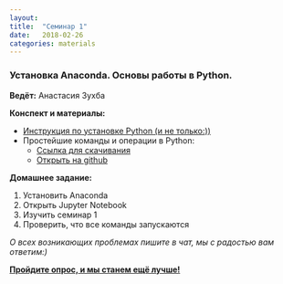 ```yaml
---
layout: 
title:  "Семинар 1"
date:   2018-02-26
categories: materials 
---
```

### Установка Anaconda. Основы работы в Python.

**Ведёт:** Анастасия Зухба

**Конспект и материалы:**
- [Инструкция по установке Python (и не только:))](http://profitraders.com/Python/PythonIntro.html)
- Простейшие команды и операции в Python:
	- [Ссылка для скачивания](../../assets/notebooks/1sem.ipynb)
	- [Открыть на github](https://github.com/appdatascience/appdatascience.github.io/blob/master/assets/notebooks/1sem.ipynb)

**Домашнее задание:**
1. Установить Anaconda
2. Открыть Jupyter Notebook
3. Изучить семинар 1
4. Проверить, что все команды запускаются

*О всех возникающих проблемах пишите в чат, мы с радостью вам ответим:)*

[**Пройдите опрос, и мы станем ещё лучше!**](https://goo.gl/forms/wdAaVKeDcWWk5uux1)
